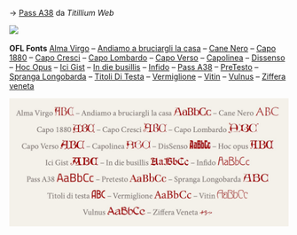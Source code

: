 → <a href="https://github.com/m-casanova/Pass-A38">Pass A38</a> da _Titillium Web_

![](https://m-casanova.github.io/Pass-A38/Pass_A38.jpg)

__OFL Fonts__ <a href="https://github.com/m-casanova/AlmaVirgo">Alma Virgo</a>
– <a href="https://github.com/m-casanova/AndiamoABruciargliLaCasa">Andiamo a bruciargli la casa</a>
– <a href="https://github.com/m-casanova/CaneNero">Cane Nero</a>
– <a href="https://github.com/m-casanova/Capo1880">Capo 1880</a>
– <a href="https://github.com/m-casanova/CapoCresci">Capo Cresci</a>
– <a href="https://github.com/m-casanova/CapoLombardo">Capo Lombardo</a>
– <a href="https://github.com/m-casanova/CapoVerso">Capo Verso</a>
– <a href="https://github.com/m-casanova/Capolinea">Capolinea</a>
– <a href="https://github.com/m-casanova/DisSenso">Dissenso</a>
– <a href="https://github.com/m-casanova/HocOpus">Hoc Opus</a>
– <a href="https://github.com/m-casanova/IciGist">Ici Gist</a>
– <a href="https://github.com/m-casanova/In-die-busillis">In die busillis</a>
– <a href="https://github.com/m-casanova/Infido">Infido</a>
– <a href="https://github.com/m-casanova/Pass-A38">Pass A38</a>
– <a href="https://github.com/m-casanova/PreTesto">PreTesto</a>
– <a href="https://github.com/m-casanova/SprangaLongobarda">Spranga Longobarda</a>
– <a href="https://github.com/m-casanova/titoliDiTesta">Titoli Di Testa</a>
– <a href="https://github.com/m-casanova/Vermiglione">Vermiglione</a>
– <a href="https://github.com/m-casanova/Vitin">Vitin</a>
– <a href="https://github.com/m-casanova/Vulnus">Vulnus</a>
– <a href="https://github.com/m-casanova/Ziffera-veneta">Ziffera veneta</a>

![](font_vari.jpg)
